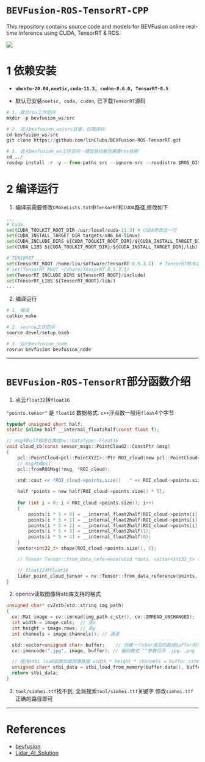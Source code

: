 # `BEVFusion-ROS-TensorRT-CPP`

This repository contains source code and models for BEVFusion online real-time inference using CUDA, TensorRT & ROS.

![](https://github.com/linClubs/BEVFusion-ROS-TensorRT/blob/main/build/cuda-bevfusion.gif)


# 1 依赖安装

+ **`ubuntu-20.04,noetic,cuda-11.3, cudnn-8.6.0, TensorRT-8.5`**

+ 默认已安装`noetic, cuda, cudnn`, 已下载`TensorRT`源码

~~~python
# 1. 建立ros工作空间
mkdir -p bevfusion_ws/src

# 2. 进入bevfusion_ws/src目录，拉取源码
cd bevfusion_ws/src
git clone https://github.com/linClubs/BEVFusion-ROS-TensorRT.git

# 3. 进入bevfusion_ws工作空间一键安装功能包需要ros依赖
cd ../ 
rosdep install -r -y --from-paths src --ignore-src --rosdistro $ROS_DISTRO
~~~

# 2 编译运行

1. 编译前需要修改`CMakeLists.txt`中`TensorRT`和`CUDA`路径,修改如下

~~~python
...
# cuda
set(CUDA_TOOLKIT_ROOT_DIR /usr/local/cuda-11.3) # CUDA修改这一行
set(CUDA_INSTALL_TARGET_DIR targets/x86_64-linux)
set(CUDA_INCLUDE_DIRS ${CUDA_TOOLKIT_ROOT_DIR}/${CUDA_INSTALL_TARGET_DIR}/include)
set(CUDA_LIBS ${CUDA_TOOLKIT_ROOT_DIR}/${CUDA_INSTALL_TARGET_DIR}/lib)

# TENSORRT
set(TensorRT_ROOT /home/lin/software/TensorRT-8.5.3.1)  # TensorRT修改这一行
# set(TensorRT_ROOT ~/share/TensorRT-8.5.3.1)           
set(TensorRT_INCLUDE_DIRS ${TensorRT_ROOT}/include)
set(TensorRT_LIBS ${TensorRT_ROOT}/lib/)
...
~~~

2. 编译运行
~~~python
# 1. 编译
catkin_make

# 2. source工作空间
source devel/setup.bash

# 3. 运行bevfusion_node
rosrun bevfusion bevfusion_node
~~~

---

# `BEVFusion-ROS-TensorRT`部分函数介绍

1. 点云`float32`转`float16`

`"points.tensor"` 是 `float16` 数据格式. `c++`浮点数一般用`float`4个字节

~~~c
typedef unsigned short half;
static inline half __internal_float2half(const float f);

// msg转half精度在换成nv::DataType::Float16
void cloud_cb(const sensor_msgs::PointCloud2::ConstPtr &msg)
{
    pcl::PointCloud<pcl::PointXYZI>::Ptr ROI_cloud(new pcl::PointCloud<pcl::PointXYZI>);
    // msg转成pcl
    pcl::fromROSMsg(*msg, *ROI_cloud);

    std::cout << "ROI_cloud->points.size()   " << ROI_cloud->points.size() << std::endl;
    
    half *points = new half[ROI_cloud->points.size() * 5];
    
    for (int i = 0; i < ROI_cloud->points.size(); i++)
    {
        points[i * 5 + 0] = __internal_float2half(ROI_cloud->points[i].x);
        points[i * 5 + 1] = __internal_float2half(ROI_cloud->points[i].y);
        points[i * 5 + 2] = __internal_float2half(ROI_cloud->points[i].z);
        points[i * 5 + 3] = __internal_float2half(1);
        points[i * 5 + 4] = __internal_float2half(0);
    }
    vector<int32_t> shape{ROI_cloud->points.size(), 5};

    // Tensor Tensor::from_data_reference(void *data, vector<int32_t> shape, DataType dtype, bool device)

    // float32转float16
    lidar_point_cloud_tensor = nv::Tensor::from_data_reference(points, shape, nv::DataType::Float16, false);
}
~~~

2. opencv读取图像转stb库支持的格式

~~~c
unsigned char* cv2stb(std::string img_path)
{
  cv::Mat image = cv::imread(img_path.c_str(), cv::IMREAD_UNCHANGED);
  int width = image.cols;  // 宽x
  int height = image.rows; // 高y
  int channels = image.channels(); // 通道

  std::vector<unsigned char> buffer;    // 创建一个char类型的数组buffer用来存储图像的data域
  cv::imencode(".jpg", image, buffer); // 编码格式 ""参数可添 .jpg、.png

  // 使用stbi_load函数加载图像数据 width * height * channels = buffer.size()
  unsigned char* stbi_data = stbi_load_from_memory(buffer.data(), buffer.size(), &width, &height, &channels, 0);
  return stbi_data;
}
~~~

3. `tool/simhei.ttf`找不到, 全局搜索`tool/simhei.ttf`关键字
修改`simhei.ttf`正确的路径即可

---

# References

+ [bevfusion](https://github.com/mit-han-lab/bevfusion)
+ [Lidar_AI_Solution](https://github.com/NVIDIA-AI-IOT/Lidar_AI_Solution)
